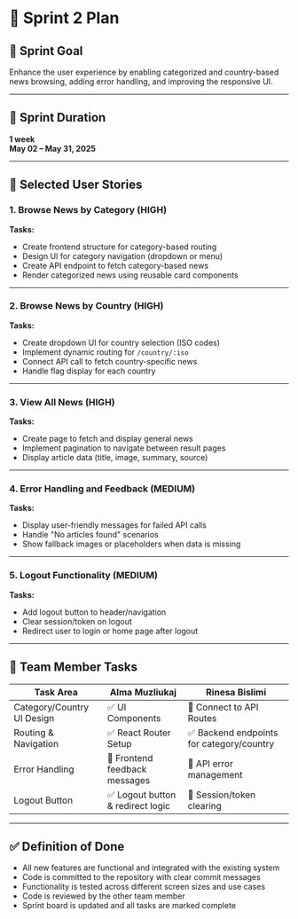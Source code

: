 # 🚀 Sprint 2 Plan

## 🏁 Sprint Goal

Enhance the user experience by enabling categorized and country-based news browsing, adding error handling, and improving the responsive UI.

---

## 📅 Sprint Duration

**1 week**  
**May 02 – May 31, 2025**

---

## 📌 Selected User Stories

### 1. Browse News by Category (HIGH)

**Tasks:**
- Create frontend structure for category-based routing
- Design UI for category navigation (dropdown or menu)
- Create API endpoint to fetch category-based news
- Render categorized news using reusable card components

---

### 2. Browse News by Country (HIGH)

**Tasks:**
- Create dropdown UI for country selection (ISO codes)
- Implement dynamic routing for `/country/:iso`
- Connect API call to fetch country-specific news
- Handle flag display for each country

---

### 3. View All News (HIGH)

**Tasks:**
- Create page to fetch and display general news
- Implement pagination to navigate between result pages
- Display article data (title, image, summary, source)

---

### 4. Error Handling and Feedback (MEDIUM)

**Tasks:**
- Display user-friendly messages for failed API calls
- Handle "No articles found" scenarios
- Show fallback images or placeholders when data is missing

---

### 5. Logout Functionality (MEDIUM)

**Tasks:**
- Add logout button to header/navigation
- Clear session/token on logout
- Redirect user to login or home page after logout

---

## 👥 Team Member Tasks

| Task Area                       | Alma Muzliukaj                     | Rinesa Bislimi                    |
|----------------------------------|------------------------------------|-----------------------------------|
| Category/Country UI Design      | ✅ UI Components                   | 🔄 Connect to API Routes          |
| Routing & Navigation            | ✅ React Router Setup              | ✅ Backend endpoints for category/country |
| Error Handling                  | 🔄 Frontend feedback messages      | 🔄 API error management           |
| Logout Button                   | ✅ Logout button & redirect logic  | 🔄 Session/token clearing         |

---

## ✅ Definition of Done

- All new features are functional and integrated with the existing system
- Code is committed to the repository with clear commit messages
- Functionality is tested across different screen sizes and use cases
- Code is reviewed by the other team member
- Sprint board is updated and all tasks are marked complete
